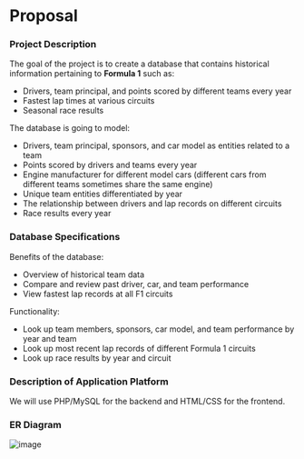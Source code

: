 # Proposal

### Project Description

The goal of the project is to create a database that contains historical information pertaining to **Formula 1** such as:

- Drivers, team principal, and points scored by different teams every year
- Fastest lap times at various circuits
- Seasonal race results

The database is going to model:

- Drivers, team principal, sponsors, and car model as entities related to a team
- Points scored by drivers and teams every year
- Engine manufacturer for different model cars (different cars from different teams sometimes share the same engine)
- Unique team entities differentiated by year
- The relationship between drivers and lap records on different circuits
- Race results every year

### Database Specifications

Benefits of the database:

- Overview of historical team data
- Compare and review past driver, car, and team performance
- View fastest lap records at all F1 circuits

Functionality:

- Look up team members, sponsors, car model, and team performance by year and team
- Look up most recent lap records of different Formula 1 circuits
- Look up race results by year and circuit

### Description of Application Platform

We will use PHP/MySQL for the backend and HTML/CSS for the frontend.

### ER Diagram

![image](https://media.github.students.cs.ubc.ca/user/17469/files/a37ee999-fbd5-41b0-ad70-cbc759dad18b)
